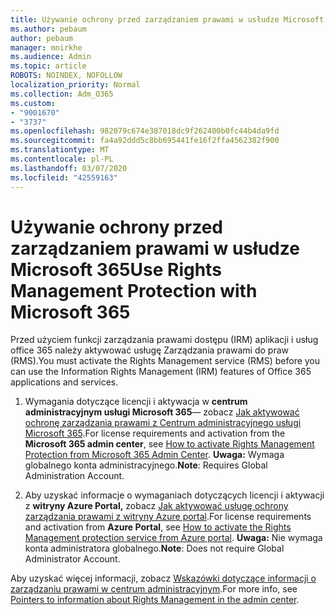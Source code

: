 ```yaml
---
title: Używanie ochrony przed zarządzaniem prawami w usłudze Microsoft 365
ms.author: pebaum
author: pebaum
manager: mnirkhe
ms.audience: Admin
ms.topic: article
ROBOTS: NOINDEX, NOFOLLOW
localization_priority: Normal
ms.collection: Adm_O365
ms.custom:
- "9001670"
- "3737"
ms.openlocfilehash: 982079c674e387018dc9f262400b0fc44b4da9fd
ms.sourcegitcommit: fa4a92ddd5c8bb695441fe16f2ffa4562382f900
ms.translationtype: MT
ms.contentlocale: pl-PL
ms.lasthandoff: 03/07/2020
ms.locfileid: "42559163"
---
```

# <a name="use-rights-management-protection-with-microsoft-365"></a><span data-ttu-id="cef29-102">Używanie ochrony przed zarządzaniem prawami w usłudze Microsoft 365</span><span class="sxs-lookup"><span data-stu-id="cef29-102">Use Rights Management Protection with Microsoft 365</span></span>

<span data-ttu-id="cef29-103">Przed użyciem funkcji zarządzania prawami dostępu (IRM) aplikacji i usług office 365 należy aktywować usługę Zarządzania prawami do praw (RMS).</span><span class="sxs-lookup"><span data-stu-id="cef29-103">You must activate the Rights Management service (RMS) before you can use the Information Rights Management (IRM) features of Office 365 applications and services.</span></span>

1. <span data-ttu-id="cef29-104">Wymagania dotyczące licencji i aktywacja w **centrum administracyjnym usługi Microsoft 365**— zobacz [Jak aktywować ochronę zarządzania prawami z Centrum administracyjnego usługi Microsoft 365](https://docs.microsoft.com/azure/information-protection/activate-office365).</span><span class="sxs-lookup"><span data-stu-id="cef29-104">For license requirements and activation from the **Microsoft 365 admin center**, see [How to activate Rights Management Protection from Microsoft 365 Admin Center](https://docs.microsoft.com/azure/information-protection/activate-office365).</span></span> <span data-ttu-id="cef29-105">**Uwaga:** Wymaga globalnego konta administracyjnego.</span><span class="sxs-lookup"><span data-stu-id="cef29-105">**Note**: Requires Global Administration Account.</span></span>

2. <span data-ttu-id="cef29-106">Aby uzyskać informacje o wymaganiach dotyczących licencji i aktywacji z **witryny Azure Portal,** zobacz [Jak aktywować usługę ochrony zarządzania prawami z witryny Azure portal](https://docs.microsoft.com/azure/information-protection/activate-azure).</span><span class="sxs-lookup"><span data-stu-id="cef29-106">For license requirements and activation from **Azure Portal**, see [How to activate the Rights Management protection service from Azure portal](https://docs.microsoft.com/azure/information-protection/activate-azure).</span></span> <span data-ttu-id="cef29-107">**Uwaga:** Nie wymaga konta administratora globalnego.</span><span class="sxs-lookup"><span data-stu-id="cef29-107">**Note**: Does not require Global Administrator Account.</span></span>
 

<span data-ttu-id="cef29-108">Aby uzyskać więcej informacji, zobacz [Wskazówki dotyczące informacji o zarządzaniu prawami w centrum administracyjnym](https://docs.microsoft.com/office365/enterprise/activate-rms-in-office-365).</span><span class="sxs-lookup"><span data-stu-id="cef29-108">For more info, see [Pointers to information about Rights Management in the admin center](https://docs.microsoft.com/office365/enterprise/activate-rms-in-office-365).</span></span>
